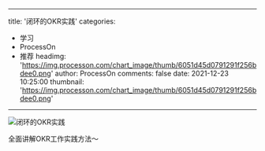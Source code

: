
---
title: '闭环的OKR实践'
categories: 
 - 学习
 - ProcessOn
 - 推荐
headimg: 'https://img.processon.com/chart_image/thumb/6051d45d0791291f256bdee0.png'
author: ProcessOn
comments: false
date: 2021-12-23 10:25:00
thumbnail: 'https://img.processon.com/chart_image/thumb/6051d45d0791291f256bdee0.png'
---

<div>   
<img class="thumb" alt="闭环的OKR实践" src="https://img.processon.com/chart_image/thumb/6051d45d0791291f256bdee0.png" referrerpolicy="no-referrer">
<p>全面讲解OKR工作实践方法～</p>  
</div>
            